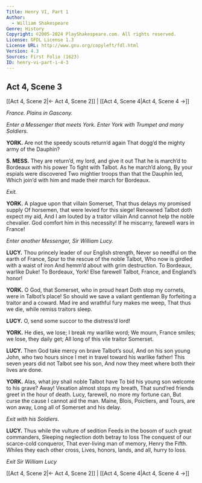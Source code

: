 ```yaml
---
Title: Henry VI, Part 1
Author: 
  - William Shakespeare
Genre: History
Copyright: ©2005-2024 PlayShakespeare.com. All rights reserved.
License: GFDL License 1.3
License URL: http://www.gnu.org/copyleft/fdl.html
Version: 4.3
Sources: First Folio (1623)
ID: henry-vi-part-i-4-3
---
```


## Act 4, Scene 3
[[Act 4, Scene 2|← Act 4, Scene 2]] | [[Act 4, Scene 4|Act 4, Scene 4 →]]

*France. Plains in Gascony.*

*Enter a Messenger that meets York. Enter York with Trumpet and many Soldiers.*

**YORK.**
Are not the speedy scouts return’d again
That dogg’d the mighty army of the Dauphin?

**5. MESS.**
They are return’d, my lord, and give it out
That he is march’d to Bordeaux with his power
To fight with Talbot. As he march’d along,
By your espials were discovered
Two mightier troops than that the Dauphin led,
Which join’d with him and made their march for Bordeaux.

*Exit.*

**YORK.**
A plague upon that villain Somerset,
That thus delays my promised supply
Of horsemen, that were levied for this siege!
Renowned Talbot doth expect my aid,
And I am louted by a traitor villain
And cannot help the noble chevalier.
God comfort him in this necessity!
If he miscarry, farewell wars in France!

*Enter another Messenger, Sir William Lucy.*

**LUCY.**
Thou princely leader of our English strength,
Never so needful on the earth of France,
Spur to the rescue of the noble Talbot,
Who now is girdled with a waist of iron
And hemm’d about with grim destruction.
To Bordeaux, warlike Duke! To Bordeaux, York!
Else farewell Talbot, France, and England’s honor!

**YORK.**
O God, that Somerset, who in proud heart
Doth stop my cornets, were in Talbot’s place!
So should we save a valiant gentleman
By forfeiting a traitor and a coward.
Mad ire and wrathful fury makes me weep,
That thus we die, while remiss traitors sleep.

**LUCY.**
O, send some succor to the distress’d lord!

**YORK.**
He dies, we lose; I break my warlike word;
We mourn, France smiles; we lose, they daily get;
All long of this vile traitor Somerset.

**LUCY.**
Then God take mercy on brave Talbot’s soul,
And on his son young John, who two hours since
I met in travel toward his warlike father!
This seven years did not Talbot see his son,
And now they meet where both their lives are done.

**YORK.**
Alas, what joy shall noble Talbot have
To bid his young son welcome to his grave?
Away! Vexation almost stops my breath,
That sund’red friends greet in the hour of death.
Lucy, farewell, no more my fortune can,
But curse the cause I cannot aid the man.
Maine, Blois, Poictiers, and Tours, are won away,
Long all of Somerset and his delay.

*Exit with his Soldiers.*

**LUCY.**
Thus while the vulture of sedition
Feeds in the bosom of such great commanders,
Sleeping neglection doth betray to loss
The conquest of our scarce-cold conqueror,
That ever-living man of memory,
Henry the Fifth. Whiles they each other cross,
Lives, honors, lands, and all, hurry to loss.

*Exit Sir William Lucy*

[[Act 4, Scene 2|← Act 4, Scene 2]] | [[Act 4, Scene 4|Act 4, Scene 4 →]]